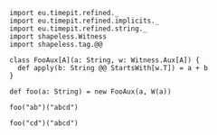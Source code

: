 ```tut:silent
import eu.timepit.refined._
import eu.timepit.refined.implicits._
import eu.timepit.refined.string._
import shapeless.Witness
import shapeless.tag.@@
```

```tut
class FooAux[A](a: String, w: Witness.Aux[A]) {
  def apply(b: String @@ StartsWith[w.T]) = a + b
}

def foo(a: String) = new FooAux(a, W(a))
```

```tut
foo("ab")("abcd")
```

```tut:fail
foo("cd")("abcd")
```
